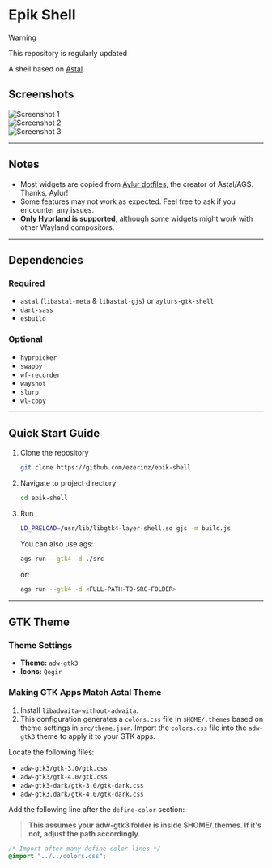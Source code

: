 # Epik Shell

> [!WARNING]
> This repository is regularly updated

A shell based on [Astal](https://github.com/Aylur/Astal/).

## Screenshots

![Screenshot 1](https://github.com/user-attachments/assets/63766acc-53e6-4e6c-9a99-4c3eba874dde)  
![Screenshot 2](https://github.com/user-attachments/assets/17d6b2e9-65a6-4837-b77f-5c61688d5a72)  
![Screenshot 3](https://github.com/user-attachments/assets/cc80a16d-70dc-4dcb-a6d5-dbbb0a91fc3c)

---

## Notes

- Most widgets are copied from [Aylur dotfiles](https://github.com/Aylur/dotfiles), the creator of Astal/AGS. Thanks, Aylur!
- Some features may not work as expected. Feel free to ask if you encounter any issues.
- **Only Hyprland is supported**, although some widgets might work with other Wayland compositors.

---

## Dependencies

### Required

- `astal` (`libastal-meta` & `libastal-gjs`) or `aylurs-gtk-shell`
- `dart-sass`
- `esbuild`

### Optional

- `hyprpicker`
- `swappy`
- `wf-recorder`
- `wayshot`
- `slurp`
- `wl-copy`

---

## Quick Start Guide

1. Clone the repository
   ```bash
   git clone https://github.com/ezerinz/epik-shell
   ```
2. Navigate to project directory
   ```bash
   cd epik-shell
   ```
3. Run
   ```bash
   LD_PRELOAD=/usr/lib/libgtk4-layer-shell.so gjs -m build.js
   ```
   You can also use ags:
   ```bash
   ags run --gtk4 -d ./src
   ```
   or:
   ```bash
   ags run --gtk4 -d <FULL-PATH-TO-SRC-FOLDER>
   ```

---

## GTK Theme

### Theme Settings

- **Theme:** `adw-gtk3`
- **Icons:** `Qogir`

### Making GTK Apps Match Astal Theme

1. Install `libadwaita-without-adwaita`.
2. This configuration generates a `colors.css` file in `$HOME/.themes` based on theme settings in `src/theme.json`. Import the `colors.css` file into the `adw-gtk3` theme to apply it to your GTK apps.

Locate the following files:

- `adw-gtk3/gtk-3.0/gtk.css`
- `adw-gtk3/gtk-4.0/gtk.css`
- `adw-gtk3-dark/gtk-3.0/gtk-dark.css`
- `adw-gtk3.dark/gtk-4.0/gtk-dark.css`

Add the following line after the `define-color` section:

> **This assumes your adw-gtk3 folder is inside $HOME/.themes. If it's not, adjust the path accordingly.**

```css
/* Import after many define-color lines */
@import "../../colors.css";
```
